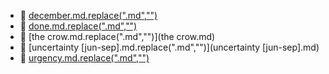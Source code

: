 * 📄 [december.md.replace(".md","")](december.md)
* 📄 [done.md.replace(".md","")](done.md)
* 📄 [the crow.md.replace(".md","")](the crow.md)
* 📄 [uncertainty [jun-sep].md.replace(".md","")](uncertainty [jun-sep].md)
* 📄 [urgency.md.replace(".md","")](urgency.md)

